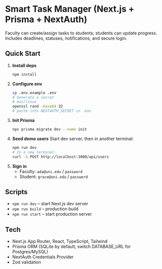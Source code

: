 # Smart Task Manager (Next.js + Prisma + NextAuth)

Faculty can create/assign tasks to students; students can update progress. Includes deadlines, statuses, notifications, and secure login.

## Quick Start

1. **Install deps**
   ```bash
   npm install
   ```
2. **Configure env**
   ```bash
   cp .env.example .env
   # Generate a secret
   # mac/linux
   openssl rand -base64 32
   # paste into NEXTAUTH_SECRET in .env
   ```
3. **Init Prisma**
   ```bash
   npx prisma migrate dev --name init
   ```
4. **Seed demo users**
   Start dev server, then in another terminal:
   ```bash
   npm run dev
   # In a new terminal:
   curl -X POST http://localhost:3000/api/users
   ```
5. **Sign in**
   - Faculty: `ada@uni.edu` / `password`
   - Student: `grace@uni.edu` / `password`

## Scripts
- `npm run dev` – start Next.js dev server
- `npm run build` – production build
- `npm run start` – start production server

## Tech
- Next.js App Router, React, TypeScript, Tailwind
- Prisma ORM (SQLite by default; switch DATABASE_URL for Postgres/MySQL)
- NextAuth Credentials Provider
- Zod validation
